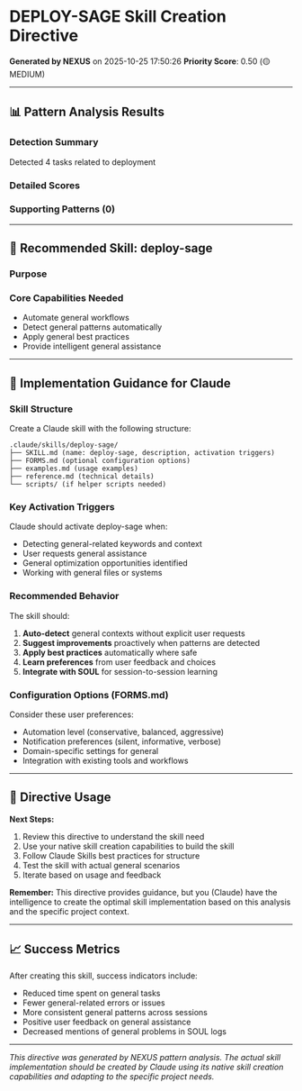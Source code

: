 # DEPLOY-SAGE Skill Creation Directive

**Generated by NEXUS** on 2025-10-25 17:50:26
**Priority Score**: 0.50 (🟡 MEDIUM)

---

## 📊 Pattern Analysis Results

### Detection Summary
Detected 4 tasks related to deployment

### Detailed Scores

### Supporting Patterns (0)

---

## 🎯 Recommended Skill: deploy-sage

### Purpose


### Core Capabilities Needed
- Automate general workflows
- Detect general patterns automatically
- Apply general best practices
- Provide intelligent general assistance

---

## 🔧 Implementation Guidance for Claude

### Skill Structure
Create a Claude skill with the following structure:
```
.claude/skills/deploy-sage/
├── SKILL.md (name: deploy-sage, description, activation triggers)
├── FORMS.md (optional configuration options)
├── examples.md (usage examples)
├── reference.md (technical details)
└── scripts/ (if helper scripts needed)
```

### Key Activation Triggers
Claude should activate deploy-sage when:
- Detecting general-related keywords and context
- User requests general assistance
- General optimization opportunities identified
- Working with general files or systems

### Recommended Behavior
The skill should:
1. **Auto-detect** general contexts without explicit user requests
2. **Suggest improvements** proactively when patterns are detected
3. **Apply best practices** automatically where safe
4. **Learn preferences** from user feedback and choices
5. **Integrate with SOUL** for session-to-session learning

### Configuration Options (FORMS.md)
Consider these user preferences:
- Automation level (conservative, balanced, aggressive)
- Notification preferences (silent, informative, verbose)
- Domain-specific settings for general
- Integration with existing tools and workflows

---

## 📝 Directive Usage

**Next Steps:**
1. Review this directive to understand the skill need
2. Use your native skill creation capabilities to build the skill
3. Follow Claude Skills best practices for structure
4. Test the skill with actual general scenarios
5. Iterate based on usage and feedback

**Remember:** This directive provides guidance, but you (Claude) have the intelligence to create the optimal skill implementation based on this analysis and the specific project context.

---

## 📈 Success Metrics

After creating this skill, success indicators include:
- Reduced time spent on general tasks
- Fewer general-related errors or issues
- More consistent general patterns across sessions
- Positive user feedback on general assistance
- Decreased mentions of general problems in SOUL logs

---

*This directive was generated by NEXUS pattern analysis. The actual skill implementation should be created by Claude using its native skill creation capabilities and adapting to the specific project needs.*

